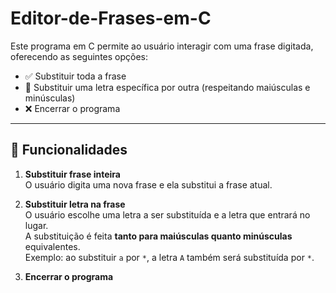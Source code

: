 # Editor-de-Frases-em-C

Este programa em C permite ao usuário interagir com uma frase digitada, oferecendo as seguintes opções:

- ✅ Substituir toda a frase
- 🔄 Substituir uma letra específica por outra (respeitando maiúsculas e minúsculas)
- ❌ Encerrar o programa

---

## 📌 Funcionalidades

1. **Substituir frase inteira**  
   O usuário digita uma nova frase e ela substitui a frase atual.

2. **Substituir letra na frase**  
   O usuário escolhe uma letra a ser substituída e a letra que entrará no lugar.  
   A substituição é feita **tanto para maiúsculas quanto minúsculas** equivalentes.  
   Exemplo: ao substituir `a` por `*`, a letra `A` também será substituída por `*`.

3. **Encerrar o programa**
